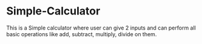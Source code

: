 # Simple-Calculator
This is a Simple calculator where user can give 2 inputs and can perform all basic operations like add, subtract, multiply, divide on them.
